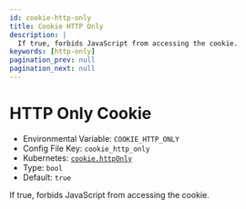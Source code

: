 ```yaml
---
id: cookie-http-only
title: Cookie HTTP Only
description: |
  If true, forbids JavaScript from accessing the cookie.
keywords: [http-only]
pagination_prev: null
pagination_next: null
---
```


# HTTP Only Cookie

- Environmental Variable: `COOKIE_HTTP_ONLY`
- Config File Key: `cookie_http_only`
- Kubernetes: [`cookie.httpOnly`](/docs/deploy/k8s/reference#cookie)
- Type: `bool`
- Default: `true`

If true, forbids JavaScript from accessing the cookie.
